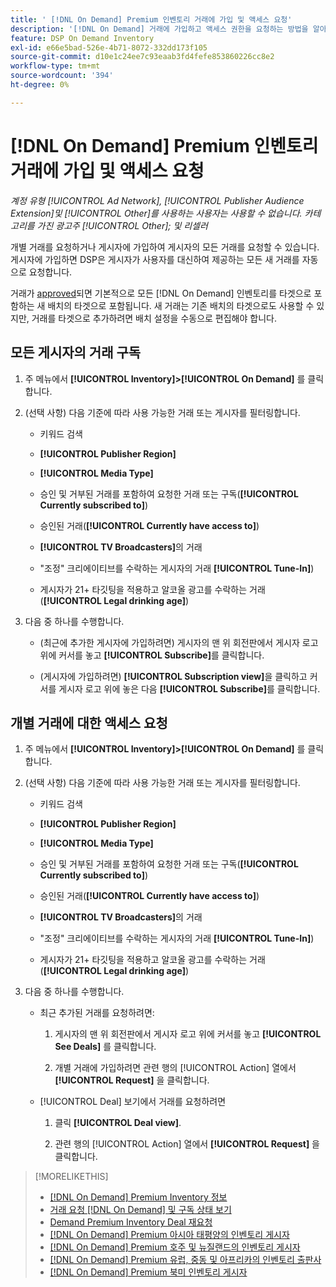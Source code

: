 ```yaml
---
title: ' [!DNL On Demand] Premium 인벤토리 거래에 가입 및 액세스 요청'
description: '[!DNL On Demand] 거래에 가입하고 액세스 권한을 요청하는 방법을 알아봅니다.'
feature: DSP On Demand Inventory
exl-id: e66e5bad-526e-4b71-8072-332dd173f105
source-git-commit: d10e1c24ee7c93eaab3fd4fefe853860226cc8e2
workflow-type: tm+mt
source-wordcount: '394'
ht-degree: 0%

---
```


# [!DNL On Demand] Premium 인벤토리 거래에 가입 및 액세스 요청

*계정 유형  [!UICONTROL Ad Network],  [!UICONTROL Publisher Audience Extension]및  [!UICONTROL Other]를 사용하는 사용자는 사용할 수 없습니다. 카테고리를 가진 광고주  [!UICONTROL Other]; 및 리셀러*

개별 거래를 요청하거나 게시자에 가입하여 게시자의 모든 거래를 요청할 수 있습니다. 게시자에 가입하면 DSP은 게시자가 사용자를 대신하여 제공하는 모든 새 거래를 자동으로 요청합니다.

거래가 [approved](/help/dsp/inventory/on-demand-inventory-view-status.md)되면 기본적으로 모든 [!DNL On Demand] 인벤토리를 타겟으로 포함하는 새 배치의 타겟으로 포함됩니다. 새 거래는 기존 배치의 타겟으로도 사용할 수 있지만, 거래를 타겟으로 추가하려면 배치 설정을 수동으로 편집해야 합니다.

## 모든 게시자의 거래 구독

1. 주 메뉴에서 **[!UICONTROL Inventory]>[!UICONTROL On Demand]** 를 클릭합니다.

1. (선택 사항) 다음 기준에 따라 사용 가능한 거래 또는 게시자를 필터링합니다.

   * 키워드 검색

   * **[!UICONTROL Publisher Region]**

   * **[!UICONTROL Media Type]**

   * 승인 및 거부된 거래를 포함하여 요청한 거래 또는 구독(**[!UICONTROL Currently subscribed to]**)

   * 승인된 거래(**[!UICONTROL Currently have access to]**)

   * **[!UICONTROL TV Broadcasters]**&#x200B;의 거래

   * &quot;조정&quot; 크리에이티브를 수락하는 게시자의 거래
      **[!UICONTROL Tune-In]**)

   * 게시자가 21+ 타깃팅을 적용하고 알코올 광고를 수락하는 거래(**[!UICONTROL Legal drinking age]**)

1. 다음 중 하나를 수행합니다.

   * (최근에 추가한 게시자에 가입하려면) 게시자의 맨 위 회전판에서 게시자 로고 위에 커서를 놓고 **[!UICONTROL Subscribe]**&#x200B;를 클릭합니다.

   * (게시자에 가입하려면) **[!UICONTROL Subscription view]**&#x200B;을 클릭하고 커서를 게시자 로고 위에 놓은 다음 **[!UICONTROL Subscribe]**&#x200B;를 클릭합니다.

## 개별 거래에 대한 액세스 요청

1. 주 메뉴에서 **[!UICONTROL Inventory]>[!UICONTROL On Demand]** 를 클릭합니다.

1. (선택 사항) 다음 기준에 따라 사용 가능한 거래 또는 게시자를 필터링합니다.

   * 키워드 검색

   * **[!UICONTROL Publisher Region]**

   * **[!UICONTROL Media Type]**

   * 승인 및 거부된 거래를 포함하여 요청한 거래 또는 구독(**[!UICONTROL Currently subscribed to]**)

   * 승인된 거래(**[!UICONTROL Currently have access to]**)

   * **[!UICONTROL TV Broadcasters]**&#x200B;의 거래

   * &quot;조정&quot; 크리에이티브를 수락하는 게시자의 거래
      **[!UICONTROL Tune-In]**)

   * 게시자가 21+ 타깃팅을 적용하고 알코올 광고를 수락하는 거래(**[!UICONTROL Legal drinking age]**)

1. 다음 중 하나를 수행합니다.

   * 최근 추가된 거래를 요청하려면:

      1. 게시자의 맨 위 회전판에서 게시자 로고 위에 커서를 놓고 **[!UICONTROL See Deals]** 를 클릭합니다.

      1. 개별 거래에 가입하려면 관련 행의 [!UICONTROL Action] 열에서 **[!UICONTROL Request]** 을 클릭합니다.
   * [!UICONTROL Deal] 보기에서 거래를 요청하려면

      1. 클릭 **[!UICONTROL Deal view]**.

      1. 관련 행의 [!UICONTROL Action] 열에서 **[!UICONTROL Request]** 을 클릭합니다.


>[!MORELIKETHIS]
>
>* [ [!DNL On Demand] Premium Inventory 정보](on-demand-inventory-about.md)
>* [거래 요청  [!DNL On Demand] 및 구독 상태 보기](on-demand-inventory-view-status.md)
>* [Demand Premium Inventory Deal 재요청](on-demand-inventory-rerequest.md)
>* [[!DNL On Demand] Premium 아시아 태평양의 인벤토리 게시자](on-demand-inventory-publishers-apac.md)
>* [[!DNL On Demand] Premium 호주 및 뉴질랜드의 인벤토리 게시자](on-demand-inventory-publishers-anz.md)
>* [[!DNL On Demand] Premium 유럽, 중동 및 아프리카의 인벤토리 출판사](on-demand-inventory-publishers-emea.md)
>* [[!DNL On Demand] Premium 북미 인벤토리 게시자](on-demand-inventory-publishers-na.md)

